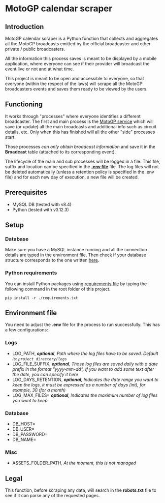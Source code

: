 # MotoGP calendar scraper

## Introduction

MotoGP calendar scraper is a Python function that collects and aggregates all the MotoGP broadcasts emitted by the official broadcaster and other private / public broadcasters.

All the information this process saves is meant to be displayed by a mobile application, where everyone can see if their provider will broadcast the event live or not and at what time.

This project is meant to be open and accessible to everyone, so that everyone (within the respect of the laws) will scrape all the MotoGP broadcasters events and saves them ready to be viewed by the users.

## Functioning

It works through "processes" where everyone identifies a different broadcaster. The first and main process is the [MotoGP service](./src/services/motogp_service.py) which will save (or update) all the main broadcasts and additional info such as circuit details, etc. Only when this has finished will all the other "side" processes start.

Those processes *can only obtain broadcast information* and save it in the **Broadcast** table (attached to its corresponding event).

The lifecycle of the main and sub processes will be logged in a file. This file, suffix and location can be specified in the [**.env file**](.env.test) file.
The log files will not be deleted automatically (unless a retention policy is specified in the .env file) and for each new day of execution, a new file will be created.

## Prerequisites

* MySQL DB (tested with v8.4)
* Python (tested with v3.12.3)

## Setup

### Database

Make sure you have a MySQL instance running and all the connection details are typed in the environment file. Then check if your database structure corresponds to the one written [here](./sql/init-db.sql).

### Python requirements

You can install Python packages using [requirements file](./requirements.txt) by typing the following command in the root folder of this project.

```shell
pip install -r ./requirements.txt
```

## Environment file

You need to adjust the __.env__ file for the process to run successfully. This has a few configurations:

### Logs

* LOG_PATH, ***optional***, *Path where the log files have to be saved. Default is: ``project_directory/logs``*
* LOG_FILE_SUFFIX, ***optional**, Those log files are saved daily with a date prefix in the format "yyyy-mm-dd", If you want to add some text after the date, you can specify it here*
* LOG_DAYS_RETENTION, ***optional**, Indicates the date range you want to keep the logs, it must be expressed as a number of days (int), for example, 30 (for a month)*
* LOG_MAX_FILES= ***optional**, Indicates the maximum number of log files you want to keep*

### Database

* DB_HOST=
* DB_USER=
* DB_PASSWORD=
* DB_NAME=

### Misc

* ASSETS_FOLDER_PATH, *At the moment, this is not managed*

## Legal

This function, before scraping any data, will search in the **robots.txt** file to see if it can parse any of the requested pages.
